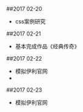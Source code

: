 ##2017 02-20
* css案例研究

##2017 02-21
* 基本完成作品《经典传奇》

##2017 02-22
* 模拟伊利官网
* 
##2017 02-23
* 模拟伊利官网
